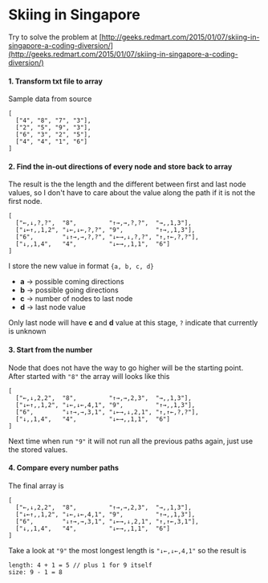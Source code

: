 # Skiing in Singapore

Try to solve the problem at [http://geeks.redmart.com/2015/01/07/skiing-in-singapore-a-coding-diversion/](http://geeks.redmart.com/2015/01/07/skiing-in-singapore-a-coding-diversion/)

#### 1. Transform txt file to array
Sample data from source
```
[
  ["4", "8", "7", "3"],
  ["2", "5", "9", "3"],
  ["6", "3", "2", "5"],
  ["4", "4", "1", "6"]
]
```

#### 2. Find the in-out directions of every node and store back to array
The result is the the length and the different between first and last node values, so I don't have to care about the value along the path if it is not the first node.

```
[
  ["←,↓,?,?",  "8",         "↑→,→,?,?",  "→,,1,3"],
  ["↓←↑,,1,2", "↓←,↓←,?,?", "9",         "↑→,,1,3"],
  ["6",        "↓↑→,→,?,?", "↓←→,↓,?,?", "↑,↑←,?,?"],
  ["↓,,1,4",   "4",         "↓←→,,1,1",  "6"]
]
```

I store the new value in format `{a, b, c, d}`
- **a** -> possible coming directions
- **b** -> possible going directions
- **c** -> number of nodes to last node
- **d** -> last node value

Only last node will have **c** and **d** value at this stage, `?` indicate that currently is unknown

#### 3. Start from the number
Node that does not have the way to go higher will be the starting point. After started with `"8"` the array will looks like this

```
[
  ["←,↓,2,2",  "8",         "↑→,→,2,3",  "→,,1,3"],
  ["↓←↑,,1,2", "↓←,↓←,4,1", "9",         "↑→,,1,3"],
  ["6",        "↓↑→,→,3,1", "↓←→,↓,2,1", "↑,↑←,?,?"],
  ["↓,,1,4",   "4",         "↓←→,,1,1",  "6"]
]
```

Next time when run `"9"` it will not run all the previous paths again, just use the stored values.

#### 4. Compare every number paths
The final array is
```
[
  ["←,↓,2,2",  "8",         "↑→,→,2,3",  "→,,1,3"],
  ["↓←↑,,1,2", "↓←,↓←,4,1", "9",         "↑→,,1,3"],
  ["6",        "↓↑→,→,3,1", "↓←→,↓,2,1", "↑,↑←,3,1"],
  ["↓,,1,4",   "4",         "↓←→,,1,1",  "6"]
]
```

Take a look at `"9"` the most longest length is `"↓←,↓←,4,1"` so the result is
```
length: 4 + 1 = 5 // plus 1 for 9 itself
size: 9 - 1 = 8
```
